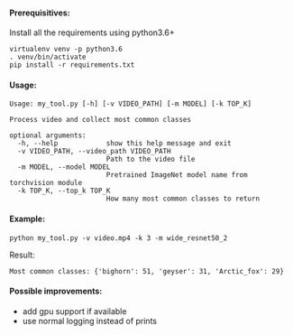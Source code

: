 #### Prerequisitives:


Install all the requirements using python3.6+
```
virtualenv venv -p python3.6
. venv/bin/activate
pip install -r requirements.txt
```

#### Usage:

```
Usage: my_tool.py [-h] [-v VIDEO_PATH] [-m MODEL] [-k TOP_K]

Process video and collect most common classes

optional arguments:
  -h, --help            show this help message and exit
  -v VIDEO_PATH, --video_path VIDEO_PATH
                        Path to the video file
  -m MODEL, --model MODEL
                        Pretrained ImageNet model name from torchvision module
  -k TOP_K, --top_k TOP_K
                        How many most common classes to return
```

#### Example:
```
python my_tool.py -v video.mp4 -k 3 -m wide_resnet50_2
```
Result:
```
Most common classes: {'bighorn': 51, 'geyser': 31, 'Arctic_fox': 29}
```



#### Possible improvements:
- add gpu support if available
- use normal logging instead of prints
